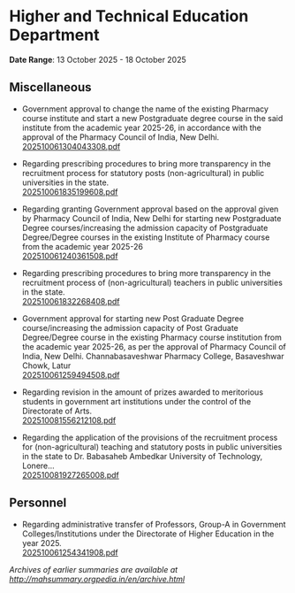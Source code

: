 # Higher and Technical Education Department

**Date Range**: 13 October 2025 - 18 October 2025


## Miscellaneous
- Government approval to change the name of the existing Pharmacy course institute and start a new Postgraduate degree course in the said institute from the academic year 2025-26, in accordance with the approval of the Pharmacy Council of India, New Delhi.\
  [202510061304043308.pdf](https://gr.maharashtra.gov.in/Site/Upload/Government%20Resolutions/English/202510061304043308.pdf)

- Regarding prescribing procedures to bring more transparency in the recruitment process for statutory posts (non-agricultural) in public universities in the state.\
  [202510061835199608.pdf](https://gr.maharashtra.gov.in/Site/Upload/Government%20Resolutions/English/202510061835199608.pdf)

- Regarding granting Government approval based on the approval given by Pharmacy Council of India, New Delhi for starting new Postgraduate Degree courses/increasing the admission capacity of Postgraduate Degree/Degree courses in the existing Institute of Pharmacy course from the academic year 2025-26\
  [202510061240361508.pdf](https://gr.maharashtra.gov.in/Site/Upload/Government%20Resolutions/English/202510061240361508....pdf)

- Regarding prescribing procedures to bring more transparency in the recruitment process of (non-agricultural) teachers in public universities in the state.\
  [202510061832268408.pdf](https://gr.maharashtra.gov.in/Site/Upload/Government%20Resolutions/English/202510061832268408.pdf)

- Government approval for starting new Post Graduate Degree course/increasing the admission capacity of Post Graduate Degree/Degree course in the existing Pharmacy course institution from the academic year 2025-26, as per the approval of Pharmacy Council of India, New Delhi. Channabasaveshwar Pharmacy College, Basaveshwar Chowk, Latur\
  [202510061259494508.pdf](https://gr.maharashtra.gov.in/Site/Upload/Government%20Resolutions/English/202510061259494508.pdf)

- Regarding revision in the amount of prizes awarded to meritorious students in government art institutions under the control of the Directorate of Arts.\
  [202510081556212108.pdf](https://gr.maharashtra.gov.in/Site/Upload/Government%20Resolutions/English/202510081556212108.pdf)

- Regarding the application of the provisions of the recruitment process for (non-agricultural) teaching and statutory posts in public universities in the state to Dr. Babasaheb Ambedkar University of Technology, Lonere...\
  [202510081927265008.pdf](https://gr.maharashtra.gov.in/Site/Upload/Government%20Resolutions/English/202510081927265008.pdf)

## Personnel
- Regarding administrative transfer of Professors, Group-A in Government Colleges/Institutions under the Directorate of Higher Education in the year 2025.\
  [202510061254341908.pdf](https://gr.maharashtra.gov.in/Site/Upload/Government%20Resolutions/English/202510061254341908.pdf)


*Archives of earlier summaries are available at http://mahsummary.orgpedia.in/en/archive.html*